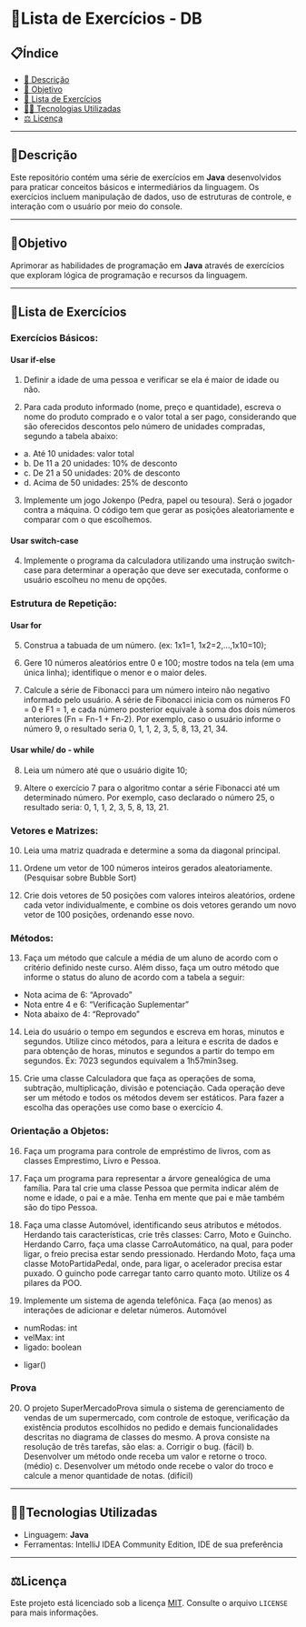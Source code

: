 # 📝Lista de Exercícios - DB

## **📋Índice**
- [📖 Descrição](#descrição)
- [🎯 Objetivo](#objetivo)
- [📌 Lista de Exercícios](#lista-de-exercícios)
- [👨‍💻 Tecnologias Utilizadas](#tecnologias-utilizadas)
- [⚖ Licença](#licença)

---
## **📖Descrição**
Este repositório contém uma série de exercícios em **Java** desenvolvidos para praticar conceitos básicos e intermediários da linguagem. Os exercícios incluem manipulação de dados, uso de estruturas de controle, e interação com o usuário por meio do console.

---
## **🎯Objetivo**
Aprimorar as habilidades de programação em **Java** através de exercícios que exploram lógica de programação e recursos da linguagem.

---

## **📌Lista de Exercícios**

### Exercícios Básicos:
#### Usar if-else
1. Definir a idade de uma pessoa e verificar se ela é maior de idade ou 
não.

2. Para cada produto informado (nome, preço e quantidade), escreva o 
nome do produto comprado e o valor total a ser pago, considerando 
que são oferecidos descontos pelo número de unidades compradas, 
segundo a tabela abaixo:
- a. Até 10 unidades: valor total
- b. De 11 a 20 unidades: 10% de desconto
- c. De 21 a 50 unidades: 20% de desconto
- d. Acima de 50 unidades: 25% de desconto

3. Implemente um jogo Jokenpo (Pedra, papel ou tesoura). Será o 
jogador contra a máquina. O código tem que gerar as posições 
aleatoriamente e comparar com o que escolhemos.

#### Usar switch-case
4. Implemente o programa da calculadora utilizando uma instrução 
switch-case para determinar a operação que deve ser executada, 
conforme o usuário escolheu no menu de opções.


### Estrutura de Repetição:

#### Usar for
5. Construa a tabuada de um número. (ex: 1x1=1, 
1x2=2,...,1x10=10);

6. Gere 10 números aleatórios entre 0 e 100; mostre todos na tela 
(em uma única linha); identifique o menor e o maior deles.

7. Calcule a série de Fibonacci para um número inteiro não negativo
informado pelo usuário. A série de Fibonacci inicia com os
números F0 = 0 e F1 = 1, e cada número posterior equivale à soma
dos dois números anteriores (Fn = Fn-1 + Fn-2). Por exemplo, caso
o usuário informe o número 9, o resultado seria 0, 1, 1, 2, 3, 5,
8, 13, 21, 34.

#### Usar while/ do - while
8. Leia um número até que o usuário digite 10; 

9. Altere o exercício 7 para o algoritmo contar a série Fibonacci até 
um determinado número. Por exemplo, caso declarado o número 
25, o resultado seria: 0, 1, 1, 2, 3, 5, 8, 13, 21.


### Vetores e Matrizes:

10. Leia uma matriz quadrada e determine a soma da diagonal 
principal.

11. Ordene um vetor de 100 números inteiros gerados
aleatoriamente. (Pesquisar sobre Bubble Sort)

12. Crie dois vetores de 50 posições com valores inteiros aleatórios,
ordene cada vetor individualmente, e combine os dois vetores
gerando um novo vetor de 100 posições, ordenando esse novo.

### Métodos:

13. Faça um método que calcule a média de um aluno de acordo
com o critério definido neste curso. Além disso, faça um outro
método que informe o status do aluno de acordo com a tabela a
seguir:
- Nota acima de 6: “Aprovado”
- Nota entre 4 e 6: “Verificação Suplementar”
- Nota abaixo de 4: “Reprovado”

14. Leia do usuário o tempo em segundos e escreva em horas,
minutos e segundos. Utilize cinco métodos, para a leitura e escrita
de dados e para obtenção de horas, minutos e segundos a partir
do tempo em segundos.
Ex: 7023 segundos equivalem a 1h57min3seg.

15. Crie uma classe Calculadora que faça as operações de soma, 
subtração, multiplicação, divisão e potenciação. Cada operação 
deve ser um método e todos os métodos devem ser estáticos.
Para fazer a escolha das operações use como base o exercício 4.

### Orientação a Objetos:

16. Faça um programa para controle de empréstimo de livros, com
as classes Emprestimo, Livro e Pessoa.

17. Faça um programa para representar a árvore genealógica de
uma família. Para tal crie uma classe Pessoa que permita indicar 
além de nome e idade, o pai e a mãe. Tenha em mente que pai e
mãe também são do tipo Pessoa.

18. Faça uma classe Automóvel, identificando seus atributos e 
métodos. Herdando tais características, crie três classes: Carro, 
Moto e Guincho. Herdando Carro, faça uma classe 
CarroAutomático, na qual, para poder ligar, o freio precisa estar 
sendo pressionado. Herdando Moto, faça uma classe 
MotoPartidaPedal, onde, para ligar, o acelerador precisa estar 
puxado. O guincho pode carregar tanto carro quanto moto. Utilize 
os 4 pilares da POO.

19. Implemente um sistema de agenda telefônica. Faça (ao menos) 
as interações de adicionar e deletar números.
Automóvel
- numRodas: int
- velMax: int
- ligado: boolean
+ ligar()

### Prova

20. O projeto SuperMercadoProva simula o sistema de 
gerenciamento de vendas de um supermercado, com controle de 
estoque, verificação da existência produtos escolhidos no pedido
e demais funcionalidades descritas no diagrama de classes do 
mesmo. A prova consiste na resolução de três tarefas, são elas: 
a. Corrigir o bug. (fácil)
b. Desenvolver um método onde receba um valor e retorne o 
troco. (médio)
c. Desenvolver um método onde recebe o valor do troco e 
calcule a menor quantidade de notas. (difícil)

---

## **👨‍💻Tecnologias Utilizadas**
- Linguagem: **Java**
- Ferramentas: IntelliJ IDEA Community Edition, IDE de sua preferência

---

## **⚖Licença**

Este projeto está licenciado sob a licença [MIT](LICENSE). Consulte o arquivo `LICENSE` para mais informações.

